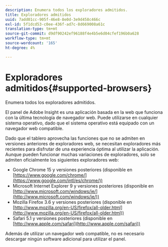 ```yaml
---
description: Enumera todos los exploradores admitidos.
title: Exploradores admitidos
uuid: 7add01cc-905f-46e8-8e0d-3e9d458c466c
exl-id: 5f1dcd53-c0ee-436f-ad7c-8d669008a61c
translation-type: tm+mt
source-git-commit: d9df90242ef96188f4e4b5e6d04cfef196b0a628
workflow-type: tm+mt
source-wordcount: '165'
ht-degree: 4%

---
```


# Exploradores admitidos{#supported-browsers}

Enumera todos los exploradores admitidos.

El panel de Adobe Insight es una aplicación basada en la web que funciona con la última tecnología de navegador web. Puede utilizarse en cualquier sistema operativo, dado que el sistema operativo está equipado con un navegador web compatible.

Dado que el tablero aprovecha las funciones que no se admiten en versiones anteriores de exploradores web, se necesitan exploradores más recientes para disfrutar de una experiencia óptima al utilizar la aplicación. Aunque pueden funcionar muchas variaciones de exploradores, solo se admiten oficialmente los siguientes exploradores web:

* Google Chrome 15 y versiones posteriores (disponible en [https://www.google.com/chrome/](https://www.google.com/intl/es/chrome/))
* Microsoft Internet Explorer 9 y versiones posteriores (disponible en [http://www.microsoft.com/windows/ie/](http://www.microsoft.com/windows/ie/))
* Mozilla Firefox 3.6 y versiones posteriores (disponible en [http://www.mozilla.org/en-US/firefox/all-older.html](http://www.mozilla.org/en-US/firefox/all-older.html))
* Safari 5.1 y versiones posteriores (disponible en [http://www.apple.com/safari](http://www.apple.com/safari))

Además de utilizar un navegador web compatible, no es necesario descargar ningún software adicional para utilizar el panel.
